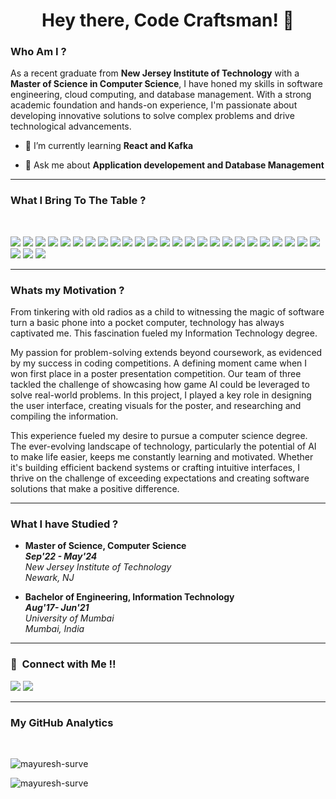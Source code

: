 
<h1 align="center">Hey there, Code Craftsman! 👀</h1>

<h3> Who Am I ? </h3>

As a recent graduate from **New Jersey Institute of Technology** with a **Master of Science in Computer Science**, I have honed my skills in software engineering, cloud computing, and database management. With a strong academic foundation and hands-on experience, I'm passionate about developing innovative solutions to solve complex problems and drive technological advancements.

- 🌱 I’m currently learning **React and Kafka**

- 💬 Ask me about **Application developement and Database Management**

<hr>

<h3> What I Bring To The Table ? </h3>  
<p>
  <img src = "https://img.shields.io/badge/Python-14354C?style=for-the-badge&logo=python&logoColor=white">
  <img src = "https://img.shields.io/badge/JavaScript-F7DF1E?style=for-the-badge&logo=javascript&logoColor=black">
  <img src = "https://img.shields.io/badge/Java-ED8B00?style=for-the-badge&logo=openjdk&logoColor=white">
  <img src = "https://img.shields.io/badge/HTML5-E34F26?style=for-the-badge&logo=html5&logoColor=white">
  <img src = "https://img.shields.io/badge/CSS3-1572B6?style=for-the-badge&logo=css3&logoColor=white">
  <img src="https://img.shields.io/badge/Dart-0175C2?style=for-the-badge&logo=dart&logoColor=white">
  <img src="https://img.shields.io/badge/R-276DC3?style=for-the-badge&logo=r&logoColor=white">
  <img src="https://img.shields.io/badge/Node.js-43853D?style=for-the-badge&logo=node.js&logoColor=white">
  <img src="https://img.shields.io/badge/PHP-777BB4?style=for-the-badge&logo=php&logoColor=white">
  <img src="https://img.shields.io/badge/MySQL-00000F?style=for-the-badge&logo=mysql&logoColor=white">
  <img src = "https://img.shields.io/badge/PostgreSQL-316192?style=for-the-badge&logo=postgresql&logoColor=white">
  <img src="https://img.shields.io/badge/SQLite-07405E?style=for-the-badge&logo=sqlite&logoColor=white">
  <img src = "https://img.shields.io/badge/MongoDB-4EA94B?style=for-the-badge&logo=mongodb&logoColor=white">
  <img src = "https://img.shields.io/badge/Oracle-F80000?style=for-the-badge&logo=oracle&logoColor=black">
  <img src = "https://img.shields.io/badge/GIT-E44C30?style=for-the-badge&logo=git&logoColor=white">
  <img src = "https://img.shields.io/badge/Flutter-02569B?style=for-the-badge&logo=flutter&logoColor=white">
  <img src = "https://img.shields.io/badge/React-20232A?style=for-the-badge&logo=react&logoColor=61DAFB">
  <img src = "https://img.shields.io/badge/Django-092E20?style=for-the-badge&logo=django&logoColor=white">
  <img src = "https://img.shields.io/badge/Amazon_AWS-232F3E?style=for-the-badge&logo=amazon-aws&logoColor=white">
  <img src = "https://img.shields.io/badge/Google_Cloud-4285F4?style=for-the-badge&logo=google-cloud&logoColor=white">
  <img src="https://img.shields.io/badge/Spring-6DB33F?style=for-the-badge&logo=spring&logoColor=white">
  <img src="https://img.shields.io/badge/Figma-F24E1E?style=for-the-badge&logo=figma&logoColor=white">
  <img src="https://img.shields.io/badge/redis-%23DD0031.svg?&style=for-the-badge&logo=redis&logoColor=white">
  <img src = "https://img.shields.io/badge/Jira-0052CC?style=for-the-badge&logo=Jira&logoColor=white">
  <img src = "https://img.shields.io/badge/Razorpay-02042B?style=for-the-badge&logo=razorpay&logoColor=3395FF">
  <img src = "https://img.shields.io/badge/Stripe-626CD9?style=for-the-badge&logo=Stripe&logoColor=white">
  <img src = "https://img.shields.io/badge/Android_Studio-3DDC84?style=for-the-badge&logo=android-studio&logoColor=white">
  <img src = "https://img.shields.io/badge/Xcode-007ACC?style=for-the-badge&logo=Xcode&logoColor=white">
</p>

<hr>

<h3> Whats my Motivation ? </h3>

From tinkering with old radios as a child to witnessing the magic of software turn a basic phone into a pocket computer, technology has always captivated me. This fascination fueled my Information Technology degree. 

My passion for problem-solving extends beyond coursework, as evidenced by my success in coding competitions.  A defining moment came when I won first place in a poster presentation competition.  Our team of three tackled the challenge of showcasing how game AI could be leveraged to solve real-world problems.  In this project, I played a key role in designing the user interface, creating visuals for the poster, and researching and compiling the information.

This experience fueled my desire to pursue a computer science degree. The ever-evolving landscape of technology, particularly the potential of AI to make life easier, keeps me constantly learning and motivated. Whether it's building efficient backend systems or crafting intuitive interfaces, I thrive on the challenge of exceeding expectations and creating software solutions that make a positive difference.

<hr>

<h3>What I have Studied ? </h3>

<ul>
        <li>
            <strong>Master of Science, Computer Science</strong>
            <br>
            <strong><em>Sep'22 - May'24</em></strong><br>
            <em>New Jersey Institute of Technology</em><br>
            <em>Newark, NJ</em>
        </li>
    </ul>
 <ul>
        <li>
            <strong>Bachelor of Engineering, Information Technology</strong>
            <br>
            <strong><em>Aug'17- Jun'21</em></strong><br>
            <em>University of Mumbai</em><br>
            <em>Mumbai, India</em>
        </li>
  </ul>

<hr>
<h3>🤝 &nbsp;Connect with Me !! </h3>

[<img src="https://img.shields.io/badge/linkedin-%230077B5.svg?&style=for-the-badge&logo=linkedin&logoColor=white" />](https://www.linkedin.com/in/mayuresh-surve/)
[![](https://img.shields.io/badge/Gmail-D14836?style=for-the-badge&logo=gmail&logoColor=white)](mailto:mjs282@njit.edu)

<hr>
<h3> My GitHub Analytics </h3>

<br>
<p><img align="center" src="https://github-readme-stats.vercel.app/api/top-langs?username=mayuresh-surve&show_icons=true&locale=en&layout=compact&theme=merko" alt="mayuresh-surve" /></p><be>


<!-- <p>&nbsp;<img align="center" src="https://github-readme-stats.vercel.app/api?username=mayuresh-surve&show_icons=true&locale=en&theme=merko" alt="mayuresh-surve" /></p><br> -->


<p><img align="center" src="https://github-readme-streak-stats.herokuapp.com/?user=mayuresh-surve&&theme=merko" alt="mayuresh-surve" /></p>
